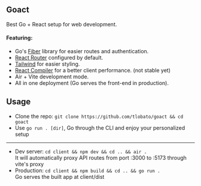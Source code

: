 ## Goact
Best Go + React setup for web development.
#### Featuring:
- Go's [Fiber](https://gofiber.io) library for easier routes and authentication.
- [React Router](https://reactrouter.com) configured by default.
- [Tailwind](https://tailwindcss.com) for easier styling.
- [React Compiler](https://react.dev/learn/react-compiler) for a better client performance. (not stable yet)
- Air + Vite development mode.
- All in one deployment (Go serves the front-end in production).

## Usage
- Clone the repo: `git clone https://github.com/tlobato/goact && cd goact`
- Use `go run . [dir]`, Go through the CLI and enjoy your personalized setup
---
- Dev server: `cd client && npm dev && cd .. && air .`<br/>
  It will automatically proxy API routes from port :3000 to :5173 through vite's proxy </br>
- Production: `cd client && npm build && cd .. && go run .`<br/>
  Go serves the built app at client/dist
